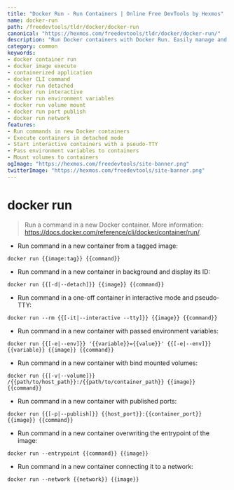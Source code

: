 ```yaml
---
title: "Docker Run - Run Containers | Online Free DevTools by Hexmos"
name: docker-run
path: /freedevtools/tldr/docker/docker-run
canonical: "https://hexmos.com/freedevtools/tldr/docker/docker-run/"
description: "Run Docker containers with Docker Run. Easily manage and execute commands within isolated environments. Free online tool, no registration required."
category: common
keywords:
- docker container run
- docker image execute
- containerized application
- docker CLI command
- docker run detached
- docker run interactive
- docker run environment variables
- docker run volume mount
- docker run port publish
- docker run network
features:
- Run commands in new Docker containers
- Execute containers in detached mode
- Start interactive containers with a pseudo-TTY
- Pass environment variables to containers
- Mount volumes to containers
ogImage: "https://hexmos.com/freedevtools/site-banner.png"
twitterImage: "https://hexmos.com/freedevtools/site-banner.png"
---
```


# docker run

> Run a command in a new Docker container.
> More information: <https://docs.docker.com/reference/cli/docker/container/run/>.

- Run command in a new container from a tagged image:

`docker run {{image:tag}} {{command}}`

- Run command in a new container in background and display its ID:

`docker run {{[-d|--detach]}} {{image}} {{command}}`

- Run command in a one-off container in interactive mode and pseudo-TTY:

`docker run --rm {{[-it|--interactive --tty]}} {{image}} {{command}}`

- Run command in a new container with passed environment variables:

`docker run {{[-e|--env]}} '{{variable}}={{value}}' {{[-e|--env]}} {{variable}} {{image}} {{command}}`

- Run command in a new container with bind mounted volumes:

`docker run {{[-v|--volume]}} /{{path/to/host_path}}:/{{path/to/container_path}} {{image}} {{command}}`

- Run command in a new container with published ports:

`docker run {{[-p|--publish]}} {{host_port}}:{{container_port}} {{image}} {{command}}`

- Run command in a new container overwriting the entrypoint of the image:

`docker run --entrypoint {{command}} {{image}}`

- Run command in a new container connecting it to a network:

`docker run --network {{network}} {{image}}`
